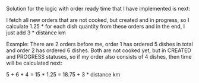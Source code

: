 Solution for the logic with order ready time that I have implemented is next:

I fetch all new orders that are not cooked, but created and in progress, so I calculate 1.25 * for each dish quantity from these orders
and in the end, I just add 3 * distance km

Example:
There are 2 orders before me, order 1 has ordered 5 dishes in total and order 2 has ordered 6 dishes. Both are not cooked yet, but in CREATED and PROGRESS statuses, so if my order also consists of 4 dishes, then time will be calculated next:

5 + 6 + 4 = 15 * 1.25 = 18.75 + 3 * distance km
